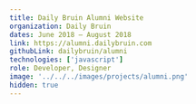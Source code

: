 ```yaml
---
title: Daily Bruin Alumni Website
organization: Daily Bruin
dates: June 2018 – August 2018
link: https://alumni.dailybruin.com
githubLink: dailybruin/alumni
technologies: ['javascript']
role: Developer, Designer
image: '../../../images/projects/alumni.png'
hidden: true
---
```

